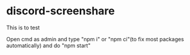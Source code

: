 # discord-screenshare
This is to test

Open cmd as admin and type "npm i" or "npm ci"(to fix most packages automatically) and do "npm start"
